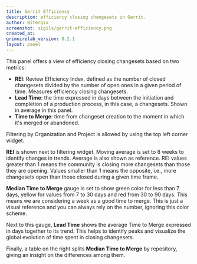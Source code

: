 ```yaml
---
title: Gerrit Efficiency
description: efficiency closing changesets in Gerrit.
author: Bitergia
screenshot: sigils/gerrit-efficiency.png
created_at: 
grimoirelab_version: 0.2.1
layout: panel
---
```


This panel offers a view of efficiency closing changesets based on two metrics:
* **REI**: Review Efficiency Index, defined as the number of closed changesets divided
  by the number of open ones in a given period of time. Measures efficiency closing changesets.
* **Lead Time**: the time expressed in days between the initiation and completion of a production
  process, in this case, a changesets. Shown in average in this panel.
* **Time to Merge**: time from changeset creation to the moment in which it's merged or abandoned.

Filtering by Organization and Project is allowed by using the top left corner
widget.

**REI** is shown next to filtering widget. Moving average is set to 8 weeks
to identify changes in trends. Average is also shown as reference. REI values
greater than 1 means the community is closing more changesets than those they are
opening. Values smaller than 1 means the opposite, i.e., more changesets open than
those closed during a given time frame.

**Median Time to Merge** gauge is set to show green color for less than 7 days, yellow
for values from 7 to 30 days and red from 30 to 90 days. This means we are
considering a week as a good time to merge. This is just a visual reference and
you can always rely on the number, ignoring this color scheme.

Next to this gauge, **Lead Time** shows the average Time to Merge expressed in days together to its
trend. This helps to identify peaks and visualize the global evolution of time
spent in closing changesets.

Finally, a table on the right splits **Median Time to Merge** by repository,
giving an insight on the differences among them.
